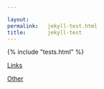 ```yaml
---

layout:
permalink:   jekyll-test.html
title:       jekyll-test
---
```


{% include "tests.html" %}

[Links](../_includes/links.html)

[Other](other.md)

